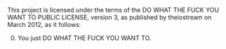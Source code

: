 This project is licensed under the terms of the
DO WHAT THE FUCK YOU WANT TO PUBLIC LICENSE, version 3,
as published by theiostream on March 2012, as it follows:

0. You just DO WHAT THE FUCK YOU WANT TO.
